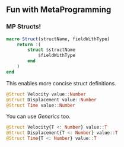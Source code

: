 ## Fun with MetaProgramming

### MP Structs!

```julia
macro Struct(structName, fieldWithType)
    return :(
        struct $structName
            $fieldWithType
        end
    )
end
```

This enables more concise struct definitions.

```julia
@Struct Velocity value::Number
@Struct Displacement value::Number
@Struct Time value::Number
```
You can use *Generics* too.

```julia
@Struct Velocity{T <: Number} value::T
@Struct Displacement{T <: Number} value::T
@Struct Time{T <: Number} value::T
```
